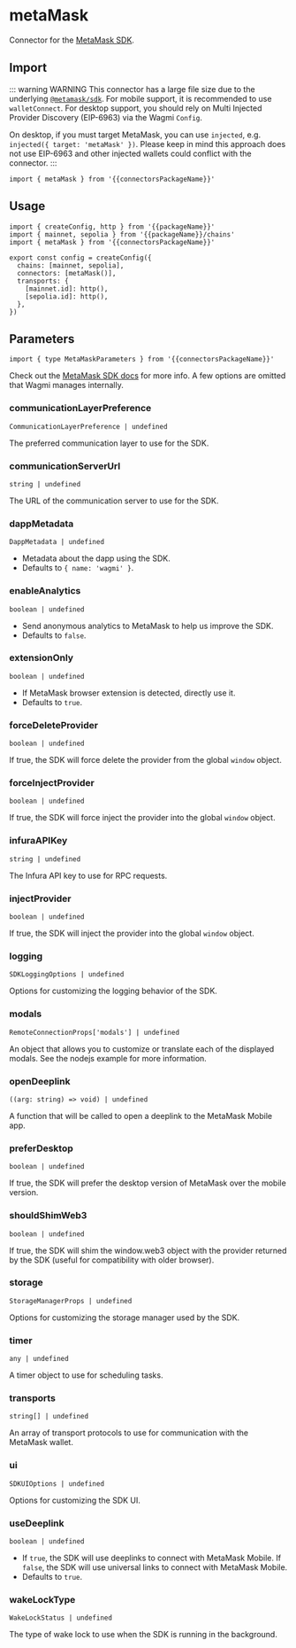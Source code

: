 <!-- <script setup>
const docsPath = 'react'
const packageName = 'wagmi'
const connectorsPackageName = 'wagmi/connectors'
</script> -->

# metaMask

Connector for the [MetaMask SDK](https://github.com/MetaMask/metamask-sdk).

## Import

::: warning WARNING This connector has a large file size due to the underlying [`@metamask/sdk`](https://github.com/MetaMask/metamask-sdk). 
For mobile support, it is recommended to use <a :href="`/${docsPath}/api/connectors/walletConnect`">`walletConnect`</a>. For desktop support, you should rely on <a :href="`/${docsPath}/api/createConfig#multiinjectedproviderdiscovery`">Multi Injected Provider Discovery</a> (EIP-6963) via the Wagmi <a :href="`/${docsPath}/api/createConfig#config`">`Config`</a>.

On desktop, if you must target MetaMask, you can use <a :href="`/${docsPath}/api/connectors/injected`">`injected`</a>, e.g. <a :href="`/${docsPath}/guides/migrate-from-v1-to-v2#removed-metamaskconnector`">`injected({ target: 'metaMask' })`</a>. Please keep in mind this approach does not use EIP-6963 and other injected wallets could conflict with the connector.
:::

```ts-vue
import { metaMask } from '{{connectorsPackageName}}'
```

## Usage

```ts-vue{3,7}
import { createConfig, http } from '{{packageName}}'
import { mainnet, sepolia } from '{{packageName}}/chains'
import { metaMask } from '{{connectorsPackageName}}'

export const config = createConfig({
  chains: [mainnet, sepolia],
  connectors: [metaMask()],
  transports: {
    [mainnet.id]: http(),
    [sepolia.id]: http(),
  },
})
```

## Parameters

```ts-vue
import { type MetaMaskParameters } from '{{connectorsPackageName}}'
```
Check out the [MetaMask SDK docs](https://github.com/MetaMask/metamask-sdk?tab=readme-ov-file#sdk-options) for more info. A few options are omitted that Wagmi manages internally.

### communicationLayerPreference

`CommunicationLayerPreference | undefined`

The preferred communication layer to use for the SDK.

### communicationServerUrl

`string | undefined`

The URL of the communication server to use for the SDK.

### dappMetadata

`DappMetadata | undefined`

- Metadata about the dapp using the SDK.
- Defaults to `{ name: 'wagmi' }`.

### enableAnalytics

`boolean | undefined`

- Send anonymous analytics to MetaMask to help us improve the SDK.
- Defaults to `false`.

### extensionOnly

`boolean | undefined`

- If MetaMask browser extension is detected, directly use it.
- Defaults to `true`.

### forceDeleteProvider

`boolean | undefined`

If true, the SDK will force delete the provider from the global `window` object.


### forceInjectProvider

`boolean | undefined`

If true, the SDK will force inject the provider into the global `window` object.

### infuraAPIKey

`string | undefined`

The Infura API key to use for RPC requests.

### injectProvider

`boolean | undefined`

If true, the SDK will inject the provider into the global `window` object.

### logging

`SDKLoggingOptions | undefined`

Options for customizing the logging behavior of the SDK.

### modals

`RemoteConnectionProps['modals'] | undefined`

An object that allows you to customize or translate each of the displayed modals. See the nodejs example for more information.

### openDeeplink

`((arg: string) => void) | undefined`

A function that will be called to open a deeplink to the MetaMask Mobile app.

### preferDesktop

`boolean | undefined`

If true, the SDK will prefer the desktop version of MetaMask over the mobile version.

### shouldShimWeb3

`boolean | undefined`

If true, the SDK will shim the window.web3 object with the provider returned by the SDK (useful for compatibility with older browser).

### storage

`StorageManagerProps | undefined`

Options for customizing the storage manager used by the SDK.

### timer

`any | undefined`

A timer object to use for scheduling tasks.

### transports

`string[] | undefined`

An array of transport protocols to use for communication with the MetaMask wallet.

### ui

`SDKUIOptions | undefined`

Options for customizing the SDK UI.

### useDeeplink

`boolean | undefined`

- If `true`, the SDK will use deeplinks to connect with MetaMask Mobile. If `false`, the SDK will use universal links to connect with MetaMask Mobile.
- Defaults to `true`.

### wakeLockType

`WakeLockStatus | undefined`

The type of wake lock to use when the SDK is running in the background.
